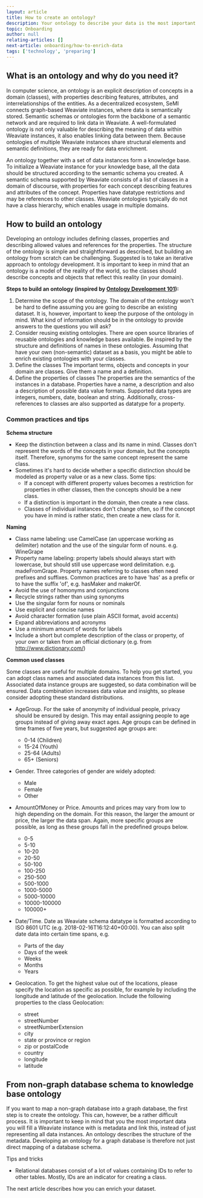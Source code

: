 ```yaml
---
layout: article
title: How to create an ontology?
description: Your ontology to describe your data is the most important part of onboarding data. In this article, you will learn all best practices to achieve this.
topic: Onboarding
author: null
relating-articles: []
next-article: onboarding/how-to-enrich-data
tags: ['technology', 'preparing']
---
```


## What is an ontology and why do you need it?
In computer science, an ontology is an explicit description of concepts in a domain (classes), with properties describing features, attributes, and interrelationships of the entities. As a decentralized ecosystem, SeMI connects graph-based Weaviate instances, where data is semantically stored. Semantic schemas or ontologies form the backbone of a semantic network and are required to link data in Weaviate. A well-formulated ontology is not only valuable for describing the meaning of data within Weaviate instances, it also enables linking data between them. Because ontologies of multiple Weaviate instances share structural elements and semantic definitions, they are ready for data enrichment.

An ontology together with a set of data instances form a knowledge base. To initialize a Weaviate instance for your knowledge base, all the data should be structured according to the semantic schema you created. A semantic schema supported by Weaviate consists of a list of classes in a domain of discourse, with properties for each concept describing features and attributes of the concept. Properties have datatype restrictions and may be references to other classes. Weaviate ontologies typically do not have a class hierarchy, which enables usage in multiple domains. 


## How to build an ontology
Developing an ontology includes defining classes, properties and describing allowed values and references for the properties. The structure of the ontology is simple and straightforward as described, but building an ontology from scratch can be challenging. Suggested is to take an iterative approach to ontology development. It is important to keep in mind that an ontology is a model of the reality of the world, so the classes should describe concepts and objects that reflect this reality (in your domain). 

**Steps to build an ontology (inspired by [Ontology Development 101](https://protege.stanford.edu/publications/ontology_development/ontology101.pdf)):**

1. Determine the scope of the ontology.
The domain of the ontology won't be hard to define assuming you are going to describe an existing dataset. It is, however, important to keep the purpose of the ontology in mind. What kind of information should be in the ontology to provide answers to the questions you will ask?
2. Consider reusing existing ontologies.
There are open source libraries of reusable ontologies and knowledge bases available. Be inspired by the structure and definitions of names in these ontologies. Assuming that have your own (non-semantic) dataset as a basis, you might be able to enrich existing ontologies with your classes.
3. Define the classes
The important terms, objects and concepts in your domain are classes. Give them a name and a definition. 
4. Define the properties of classes
The properties are the semantics of the instances in a database. Properties have a name, a description and also a description of possible data value formats. Supported data types are integers, numbers, date, boolean and string. Additionally, cross-references to classes are also supported as datatype for a property.


### Common practices and tips

**Schema structure**

- Keep the distinction between a class and its name in mind. Classes don't represent the words of the concepts in your domain, but the concepts itself. Therefore, synonyms for the same concept represent the same class.
- Sometimes it's hard to decide whether a specific distinction should be modeled as property value or as a new class. Some tips:
	- If a concept with different property values becomes a restriction for properties in other classes, then the concepts should be a new class.
	- If a distinction is important in the domain, then create a new class.
	- Classes of individual instances don't change often, so if the concept you have in mind is rather static, then create a new class for it.

**Naming**

- Class name labeling: use CamelCase (an uppercase working as delimiter) notation and the use of the singular form of nouns. e.g. WineGrape
- Property name labeling: property labels should always start with lowercase, but should still use uppercase word delimitation. e.g. madeFromGrape. Property names referring to classes often need prefixes and suffixes. Common practices are to have 'has' as a prefix or to have the suffix 'of', e.g. hasMaker and makerOf. 
- Avoid the use of homonyms and conjunctions
- Recycle strings rather than using synonyms
- Use the singular form for nouns or nominals
- Use explicit and concise names
- Avoid character formation (use plain ASCII format, avoid accents)
- Expand abbreviations and acronyms
- Use a minimum amount of words for labels
- Include a short but complete description of the class or property, of your own or taken from an official dictionary (e.g. from http://www.dictionary.com/) 

**Common used classes**

Some classes are useful for multiple domains. To help you get started, you can adopt class names and associated data instances from this list. Associated data instance groups are suggested, so data combination will be ensured. Data combination increases data value and insights, so please consider adopting these standard distributions.

- AgeGroup. For the sake of anonymity of individual people, privacy should be ensured by design. This may entail assigning people to age groups instead of giving away exact ages. Age groups can be defined in time frames of five years, but suggested age groups are:
	- 0-14 (Children)
	- 15-24 (Youth)
	- 25-64 (Adults)
	- 65+ (Seniors)

- Gender. Three categories of gender are widely adopted:
	- Male
	- Female
	- Other

- AmountOfMoney or Price. Amounts and prices may vary from low to high depending on the domain. For this reason, the larger the amount or price, the larger the data span. Again, more specific groups are possible, as long as these groups fall in the predefined groups below.
	- 0-5
	- 5-10
	- 10-20
	- 20-50
	- 50-100
	- 100-250
	- 250-500
	- 500-1000
	- 1000-5000
	- 5000-10000
	- 10000-100000
	- 100000+

- Date/Time. Date as Weaviate schema datatype is formatted according to ISO 8601 UTC (e.g. 2018-02-16T16:12:40+00:00). You can also split date data into certain time spans, e.g.
	- Parts of the day
	- Days of the week
	- Weeks
	- Months
	- Years

- Geolocation. To get the highest value out of the locations, please specify the location as specific as possible, for example by including the longitude and latitude of the geolocation. Include the following properties to the class Geolocation:
	- street
	- streetNumber
	- streetNumberExtension
	- city
	- state or province or region
	- zip or postalCode
	- country
	- longitude
	- latitude

## From non-graph database schema to knowledge base ontology
If you want to map a non-graph database into a graph database, the first step is to create the ontology. This can, however, be a rather difficult process. It is important to keep in mind that you the most important data you will fill a Weaviate instance with is metadata and link this, instead of just representing all data instances. An ontology describes the structure of the metadata. Developing an ontology for a graph database is therefore not just direct mapping of a database schema.

Tips and tricks
- 	Relational databases consist of a lot of values containing IDs to refer to other tables. Mostly, IDs are an indicator for creating a class.

The next article describes how you can enrich your dataset. 